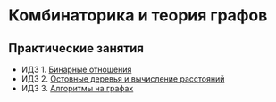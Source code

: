 # Комбинаторика и теория графов

## Практические занятия

* ИДЗ 1. [Бинарные отношения](IHW-bin-relations.pdf)
* ИДЗ 2. [Остовные деревья и вычисление расстояний](IHW-graph-distances.pdf)
* ИДЗ 3. [Алгоритмы на графах](IHW-graph-algorithms.pdf)
